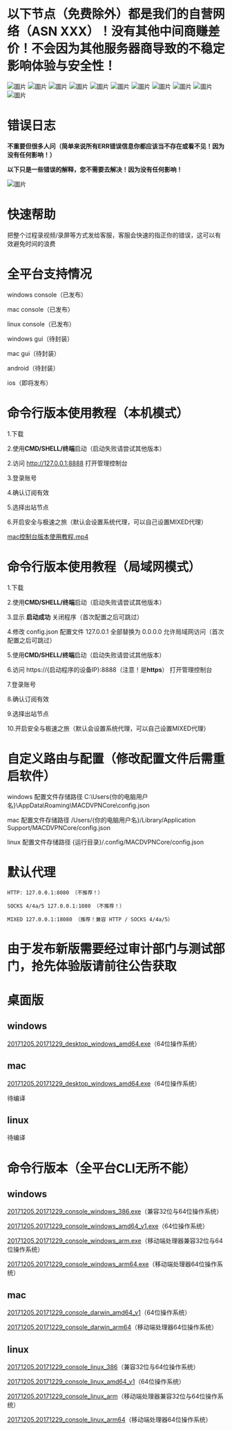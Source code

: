 # 以下节点（免费除外）都是我们的自营网络（ASN XXX）！没有其他中间商赚差价！不会因为其他服务器商导致的不稳定影响体验与安全性！
![圖片](https://github.com/user-attachments/assets/264c9d0f-49d1-4649-a452-6ed52c8c9c56)
![圖片](https://github.com/user-attachments/assets/e19a284c-e4ac-4d16-99f3-6c5de992b9e0)
![圖片](https://github.com/user-attachments/assets/925164d1-06d2-47f6-9d57-54dfe1fcd690)
![圖片](https://github.com/user-attachments/assets/36cba4d3-3ea2-4ce6-abbc-2e47e9e777aa)
![圖片](https://github.com/user-attachments/assets/a83876ba-3a76-466d-a42d-cd3e179207bf)
![圖片](https://github.com/user-attachments/assets/7f2861a3-46cd-4501-9a80-db65c73dc791)
![圖片](https://github.com/user-attachments/assets/5d364bea-fe6c-4f7a-a74e-fe0934f12d3a)
![圖片](https://github.com/user-attachments/assets/4e49ad70-1c36-4776-af73-1db7ca227e2f)
![圖片](https://github.com/user-attachments/assets/d5d5f941-7bd1-46fe-afcd-8471493a97cc)
![圖片](https://github.com/user-attachments/assets/50297145-0cec-4c21-9abf-2b07d5634d60)
![圖片](https://github.com/user-attachments/assets/28f49a85-a49b-47fe-8359-4c55986ef5a9)


# 错误日志
**不重要但很多人问（简单来说所有ERR错误信息你都应该当不存在或看不见！因为没有任何影响！）**

**以下只是一些错误的解释，您不需要去解决！因为没有任何影响！**

![圖片](https://github.com/user-attachments/assets/7fc8e958-898b-4153-b160-0e24f477029a)

# 快速帮助
把整个过程录视频/录屏等方式发给客服，客服会快速的指正你的错误，这可以有效避免时间的浪费

# 全平台支持情况
windows console（已发布）

mac console（已发布）

linux console（已发布）

windows gui（待封装）

mac gui（待封装）

android（待封装）

ios（即将发布）

# 命令行版本使用教程（本机模式）
1.下载

2.使用**CMD/SHELL/终端**启动（启动失败请尝试其他版本）

2.访问 http://127.0.0.1:8888 打开管理控制台

3.登录账号

4.确认订阅有效

5.选择出站节点

6.开启安全与极速之旅（默认会设置系统代理，可以自己设置MIXED代理）

[mac控制台版本使用教程.mp4](https://macdvpn.com/tmp/video/mac-console.mp4)

# 命令行版本使用教程（局域网模式）
1.下载

2.使用**CMD/SHELL/终端**启动（启动失败请尝试其他版本）

3.显示 **启动成功** 关闭程序（首次配置之后可跳过）

4.修改 config.json 配置文件 127.0.0.1 全部替换为 0.0.0.0 允许局域网访问（首次配置之后可跳过）

5.使用**CMD/SHELL/终端**启动（启动失败请尝试其他版本）

6.访问 https://{启动程序的设备IP}:8888（注意！是**https**） 打开管理控制台

7.登录账号

8.确认订阅有效

9.选择出站节点

10.开启安全与极速之旅（默认会设置系统代理，可以自己设置MIXED代理）

# 自定义路由与配置（修改配置文件后需重启软件）
windows 配置文件存储路径 C:\Users\{你的电脑用户名}\AppData\Roaming\MACDVPNCore\config.json

mac 配置文件存储路径 /Users/{你的电脑用户名}/Library/Application Support/MACDVPNCore/config.json

linux 配置文件存储路径 {运行目录}/.config/MACDVPNCore/config.json

# 默认代理
```
HTTP: 127.0.0.1:8080 （不推荐！）
```

```
SOCKS 4/4a/5 127.0.0.1:1080 （不推荐！）
```

```
MIXED 127.0.0.1:18080 （推荐！兼容 HTTP / SOCKS 4/4a/5）
```

# 由于发布新版需要经过审计部门与测试部门，抢先体验版请前往公告获取

# 桌面版
## windows
[20171205.20171229_desktop_windows_amd64.exe](https://macdvpn.com/tmp/20171205.20171229/desktop_windows_amd64.exe)（64位操作系统）

## mac
[20171205.20171229_desktop_windows_amd64.exe](https://macdvpn.com/tmp/20171205.20171229/desktop_darwin_arm64)（64位操作系统）

待编译

## linux

待编译

# 命令行版本（全平台CLI无所不能）
## windows
[20171205.20171229_console_windows_386.exe](https://macdvpn.com/tmp/20171205.20171229/console_windows_386.exe)（兼容32位与64位操作系统）

[20171205.20171229_console_windows_amd64_v1.exe](https://macdvpn.com/tmp/20171205.20171229/console_windows_amd64.exe)（64位操作系统）

[20171205.20171229_console_windows_arm.exe](https://macdvpn.com/tmp/20171205.20171229/console_windows_arm.exe)（移动端处理器兼容32位与64位操作系统）

[20171205.20171229_console_windows_arm64.exe](https://macdvpn.com/tmp/20171205.20171229/console_windows_arm64.exe)（移动端处理器64位操作系统）

## mac
[20171205.20171229_console_darwin_amd64_v1](https://macdvpn.com/tmp/20171205.20171229/console_darwin_amd64)（64位操作系统）

[20171205.20171229_console_darwin_arm64](https://macdvpn.com/tmp/20171205.20171229/console_darwin_arm64)（移动端处理器64位操作系统）

## linux
[20171205.20171229_console_linux_386](https://macdvpn.com/tmp/20171205.20171229/console_linux_386)（兼容32位与64位操作系统）

[20171205.20171229_console_linux_amd64_v1](https://macdvpn.com/tmp/20171205.20171229/console_linux_amd64)（64位操作系统）

[20171205.20171229_console_linux_arm](https://macdvpn.com/tmp/20171205.20171229/console_linux_arm)（移动端处理器兼容32位与64位操作系统）

[20171205.20171229_console_linux_arm64](https://macdvpn.com/tmp/20171205.20171229/console_linux_arm64)（移动端处理器64位操作系统）
